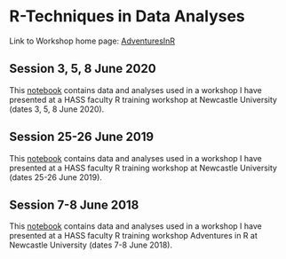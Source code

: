 # R-Techniques in Data Analyses

Link to Workshop home page: [AdventuresInR](https://verbingnouns.github.io/AdventuresInR/) 

## Session 3, 5, 8 June 2020

This [notebook](https://jalalal-tamimi.github.io/R-Techniques-in-Data-Analyses/Session_4-AnalysingData2020.nb.html) contains data and analyses used in a workshop I have presented at a HASS faculty R training workshop at Newcastle University (dates 3, 5, 8 June 2020).

## Session 25-26 June 2019

This [notebook](https://jalalal-tamimi.github.io/R-Techniques-in-Data-Analyses/Session_4-AnalysingData062019.nb.html) contains data and analyses used in a workshop I have presented at a HASS faculty R training workshop at Newcastle University (dates 25-26 June 2019).

## Session 7-8 June 2018

This [notebook](https://jalalal-tamimi.github.io/R-Techniques-in-Data-Analyses/Session_4-AnalysingData062018.nb.html) contains data and analyses used in a workshop I have presented at a HASS faculty R training workshop Adventures in R at Newcastle University (dates 7-8 June 2018).


